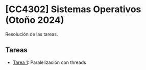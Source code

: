 # [CC4302] Sistemas Operativos (Otoño 2024)
Resolución de las tareas.

## Tareas

- [Tarea 1](Tareas/T1/): Paralelización con threads
